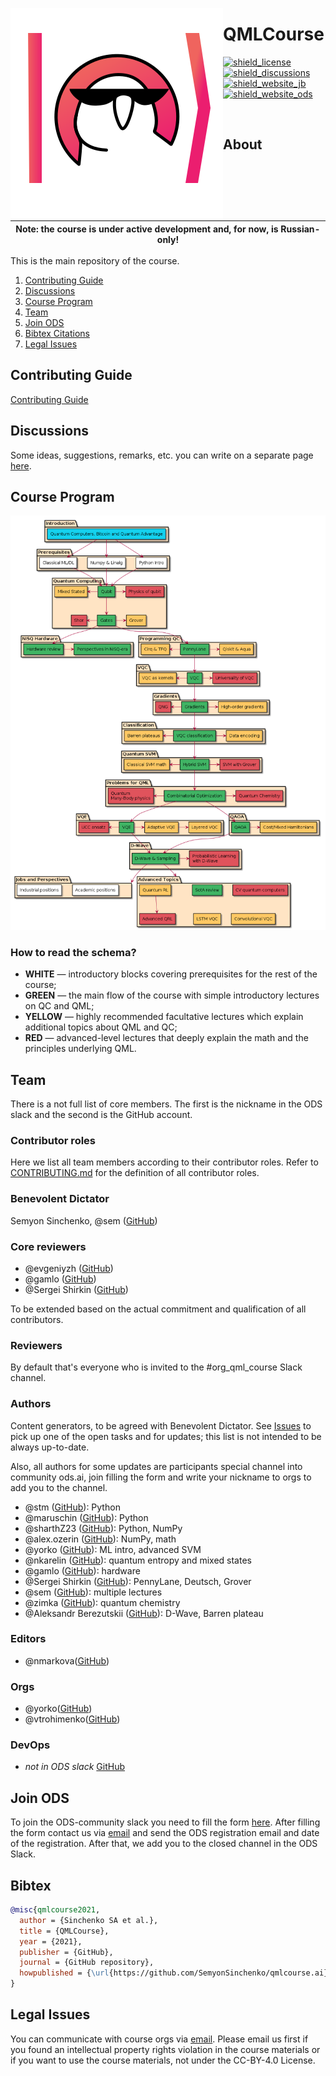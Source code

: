 <img src="./qmlcourseRU/logo.svg" align="left"></img>

# QMLCourse

<p align="left">
  <a href="https://github.com/SemyonSinchenko/qmlcourse/blob/master/LICENSE">
    <img alt="shield_license" src="https://img.shields.io/badge/license-CC--BY--4.0-brightgreen">
  </a>
  <a href="https://github.com/SemyonSinchenko/qmlcourse/discussions">
    <img alt="shield_discussions" src="https://img.shields.io/github/discussions/SemyonSinchenko/qmlcourse">
  </a>
  <a href="https://semyonsinchenko.github.io/qmlcourse/_build/html/book/index.html">
    <img alt="shield_website_jb" src="https://img.shields.io/website?up_color=orange&up_message=build&url=https%3A%2F%2Fsemyonsinchenko.github.io%2Fqmlcourse%2F_build%2Fhtml%2Fbook%2Findex.html">
  </a>
  <a href="https://ods.ai/tracks/qmlcourse">
    <img alt="shield_website_ods" src="https://img.shields.io/website?up_color=critical&up_message=ods.ai%20course&url=https%3A%2F%2Fsemyonsinchenko.github.io%2Fqmlcourse%2F_build%2Fhtml%2Fbook%2Findex.html">
  </a>
</p>

</br>

## About

| Note: the course is under active development and, for now, is Russian-only! |
| --------------------------------------------------------------------------- |


This is the main repository of the course.

1. [Contributing Guide](#contributing-guide)
2. [Discussions](#discussions)
3. [Course Program](#course-program)
4. [Team](#team)
5. [Join ODS](#join-ods)
6. [Bibtex Citations](#bibtex)
7. [Legal Issues](#legal-issues)

## Contributing Guide

[Contributing Guide](./CONTRIBUTING.md)

## Discussions

Some ideas, suggestions, remarks, etc. you can write on a separate page [here](https://github.com/SemyonSinchenko/qmlcourse/discussions).

## Course Program

![](./qmlcourseRU/_static/index/program.png)

### How to read the schema?

- **WHITE** &mdash; introductory blocks covering prerequisites for the rest of the course;
- **GREEN** &mdash; the main flow of the course with simple introductory lectures on QC and QML;
- **YELLOW** &mdash; highly recommended facultative lectures which explain additional topics about QML and QC;
- **RED** &mdash; advanced-level lectures that deeply explain the math and the principles underlying QML.

## Team

There is a not full list of core members. The first is the nickname in the ODS slack and the second is the GitHub account.

### Contributor roles

Here we list all team members according to their contributor roles. Refer to [CONTRIBUTING.md](https://github.com/SemyonSinchenko/qmlcourse.ai/blob/master/CONTRIBUTING.md) for the definition of all contributor roles.

### Benevolent Dictator

Semyon Sinchenko, @sem ([GitHub](https://github.com/SemyonSinchenko))

### Core reviewers

- @evgeniyzh ([GitHub](https://github.com/Randl))
- @gamlo ([GitHub](https://github.com/ooovector))
- @Sergei Shirkin ([GitHub](https://github.com/SergeiShirkin))

To be extended based on the actual commitment and qualification of all contributors.

### Reviewers

By default that's everyone who is invited to the #org_qml_course Slack channel.

### Authors

Content generators, to be agreed with Benevolent Dictator. See [Issues](https://github.com/SemyonSinchenko/qmlcourse.ai/issues) to pick up one of the open tasks and for updates; this list is not intended to be always up-to-date.

Also, all authors for some updates are participants special channel into community ods.ai, join filling the form and write your nickname to orgs to add you to the channel.

- @stm ([GitHub](https://github.com/stalkermustang)): Python
- @maruschin ([GitHub](https://github.com/maruschin)): Python
- @sharthZ23 ([GitHub](https://github.com/sharthZ23)): Python, NumPy
- @alex.ozerin ([GitHub](https://github.com/m12sl)): NumPy, math
- @yorko ([GitHub](https://github.com/Yorko)): ML intro, advanced SVM
- @nkarelin ([GitHub](https://github.com/karelin)): quantum entropy and mixed states
- @gamlo ([GitHub](https://github.com/ooovector)): hardware
- @Sergei Shirkin ([GitHub](https://github.com/SergeiShirkin)): PennyLane, Deutsch, Grover
- @sem ([GitHub](https://github.com/SemyonSinchenko)): multiple lectures
- @zimka ([GitHub](https://github.com/zimka)): quantum chemistry
- @Aleksandr Berezutskii ([GitHub](https://github.com/meandmytram)): D-Wave, Barren plateau

### Editors

- @nmarkova([GitHub](https://github.com/nsmarkova))

### Orgs

- @yorko([GitHub](https://github.com/Yorko))
- @vtrohimenko([GitHub](https://github.com/vtrokhymenko))

### DevOps

- _not in ODS slack_ [GitHub](https://github.com/SergeiShirkin)

## Join ODS

To join the ODS-community slack you need to fill the form [here](https://ods.ai/join-community). After filling the form contact us via [email](mailto:qmlcourse.ods@gmail.com) and send the ODS registration email and date of the registration. After that, we add you to the closed channel in the ODS Slack.

## Bibtex

```bibtex
@misc{qmlcourse2021,
  author = {Sinchenko SA et al.},
  title = {QMLCourse},
  year = {2021},
  publisher = {GitHub},
  journal = {GitHub repository},
  howpublished = {\url{https://github.com/SemyonSinchenko/qmlcourse.ai}},
}
```

## Legal Issues

You can communicate with course orgs via [email](mailto:qmlcourse.ods@gmail.com). Please email us first if you found an intellectual property rights violation in the course materials or if you want to use the course materials, not under the CC-BY-4.0 License.
